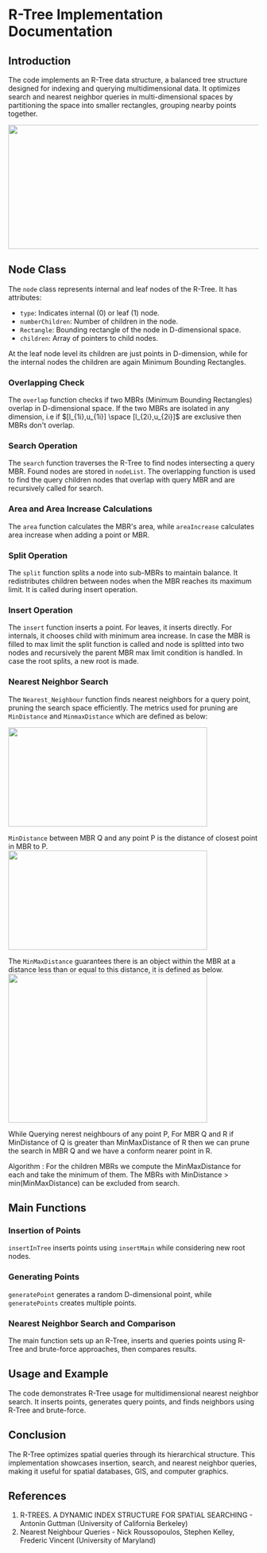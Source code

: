 # R-Tree Implementation Documentation

## Introduction

The code implements an R-Tree data structure, a balanced tree structure designed for indexing and querying multidimensional data. It optimizes search and nearest neighbor queries in multi-dimensional spaces by partitioning the space into smaller rectangles, grouping nearby points together.

<img src = "https://github.com/Shubham-me/R_TREES/assets/87982899/8571dad6-15cd-461c-8a52-7b9ca443a2cd" width = "700" height = "250">


## Node Class

The `node` class represents internal and leaf nodes of the R-Tree. It has attributes:

- `type`: Indicates internal (0) or leaf (1) node.
- `numberChildren`: Number of children in the node.
- `Rectangle`: Bounding rectangle of the node in D-dimensional space.
- `children`: Array of pointers to child nodes.

At the leaf node level its children are just points in D-dimension, while for the internal nodes the children are again Minimum Bounding Rectangles.
### Overlapping Check

The `overlap` function checks if two MBRs (Minimum Bounding Rectangles) overlap in D-dimensional space.
If the two MBRs are isolated in any dimension, i.e if $[l_{1i},u_{1i}] \space [l_{2i},u_{2i}]$ are exclusive then MBRs don't overlap. 

### Search Operation

The `search` function traverses the R-Tree to find nodes intersecting a query MBR. Found nodes are stored in `nodeList`.
The overlapping function is used to find the query children nodes that overlap with query MBR and are recursively called for search.

### Area and Area Increase Calculations

The `area` function calculates the MBR's area, while `areaIncrease` calculates area increase when adding a point or MBR.

### Split Operation

The `split` function splits a node into sub-MBRs to maintain balance. It redistributes children between nodes when the MBR reaches its maximum limit. It is called during insert operation.

### Insert Operation

The `insert` function inserts a point. For leaves, it inserts directly. For internals, it chooses child with minimum area increase. In case the MBR is filled to max limit the split function is called and node is splitted into two nodes and recursively the parent MBR max limit condition is handled. In case the root splits, a new root is made.

### Nearest Neighbor Search

The `Nearest_Neighbour` function finds nearest neighbors for a query point, pruning the search space efficiently. 
The metrics used for pruning are `MinDistance` and `MinmaxDistance` which are defined as below:

<img src = "https://github.com/Shubham-me/R_TREES/assets/87982899/bcf3cf71-9c86-4f0c-b3cf-55e967c0a376" width = "400" height = "200"><br>

`MinDistance` between MBR Q and any point P is the distance of closest point in MBR to P.  
<img src = "https://github.com/Shubham-me/R_TREES/assets/87982899/05a59846-c269-4859-8e25-7aade838ff99" width = "400" height = "200"><br>

The `MinMaxDistance` guarantees there is an object within the MBR at a distance less than or equal to this distance, it is defined as below.  
<img src = "https://github.com/Shubham-me/R_TREES/assets/87982899/1ef8a2e3-a26c-49de-bb3d-ccc381a3ff42" width = "400" height = "300"><br>

While Querying nerest neighbours of any point P, For MBR Q and R if MinDistance of Q is greater than MinMaxDistance of R then we can prune the search in MBR Q and we have a conform nearer point in R.

Algorithm : For the children MBRs we compute the MinMaxDistance for each and take the minimum of them.
The MBRs with MinDistance > min(MinMaxDistance) can be excluded from search.

## Main Functions

### Insertion of Points

`insertInTree` inserts points using `insertMain` while considering new root nodes.

### Generating Points

`generatePoint` generates a random D-dimensional point, while `generatePoints` creates multiple points.

### Nearest Neighbor Search and Comparison

The main function sets up an R-Tree, inserts and queries points using R-Tree and brute-force approaches, then compares results.

## Usage and Example

The code demonstrates R-Tree usage for multidimensional nearest neighbor search. It inserts points, generates query points, and finds neighbors using R-Tree and brute-force.

## Conclusion

The R-Tree optimizes spatial queries through its hierarchical structure. This implementation showcases insertion, search, and nearest neighbor queries, making it useful for spatial databases, GIS, and computer graphics.

## References
1) R-TREES. A DYNAMIC INDEX STRUCTURE FOR SPATIAL SEARCHING	- Antonin Guttman (University of California Berkeley)
2) Nearest Neighbour Queries - Nick Roussopoulos, Stephen Kelley, Frederic Vincent (University of Maryland)
